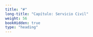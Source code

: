 ```yaml
---
title: "#"
long-title: "Capítulo: Servicio Civil"
weight: 56
bookHidden: true
type: "heading"
---
```


